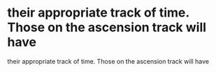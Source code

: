 # their appropriate track of time. Those on the ascension track will have

their appropriate track of time. Those on the ascension track will have